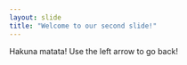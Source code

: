 ```yaml
---
layout: slide
title: "Welcome to our second slide!"
---
```

Hakuna matata!
Use the left arrow to go back!
